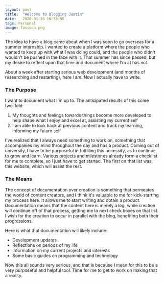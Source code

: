 ```yaml
---
layout: post
title:  "Welcome to Blogging Justin"
date:   2020-01-30 16:38:50
tags: Personal
image: favicon.png
---
```


The idea to have a blog came about when I was soon to go overseas for a summer internship. I wanted to create a platform where the people who wanted to keep up with what I was doing could, and the people who didn't wouldn't be pushed in the face with it. That summer has since passed, but my desire to reflect upon that time and document where I'm at has not.

About a week after starting serious web development (and months of researching and restarting), here I am. Now I actually have to write.

### The Purpose

I want to document what I'm up to. The anticipated results of this come two-fold: 

1. My thoughts and feelings towards things become more developed to help shape what I enjoy and excel at, assisting my current self
2. I am able to look back at previous content and track my learning, informing my future self

I've realized that I always need something to work on, something that accompanies my mind throughout the day and has a product. Coming out of university, I have to be purposeful in fulfilling this necessity, as to continue to grow and learn. Various projects and milestones already form a checklist for me to complete, so I just have to get started. The first on that list was this website, which will assist the rest. 

### The Means

The concept of documentation over creation is something that permeates the world of content creators, and I think it's valuable to me for kick-starting my process here. It allows me to start writing and obtain a product. Documentation means that the content here is merely a log, while creation will continue off of that process, getting me to next check boxes on that list. I wish for the creation to occur in parallel with the blog, benefiting both their progressions.

Here is what that documentation will likely include:

- Development updates
- Reflections on periods of my life
- Information on my current projects and interests
- Some basic guides on programming and technology

Now this all sounds very serious, and that is because I mean for this to be a very purposeful and helpful tool. Time for me to get to work on making that a reality.
